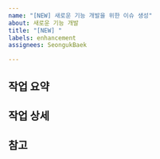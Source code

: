 ```yaml
---
name: "[NEW] 새로운 기능 개발을 위한 이슈 생성"
about: 새로운 기능 개발
title: "[NEW] "
labels: enhancement
assignees: SeongukBaek

---
```


## 작업 요약

## 작업 상세

## 참고
